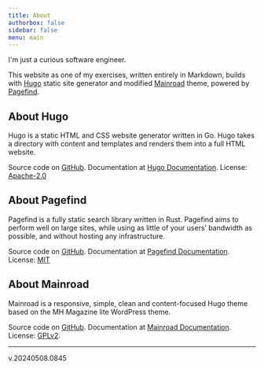 ```yaml
---
title: About
authorbox: false
sidebar: false
menu: main
---
```


I'm just a curious software engineer.

This website as one of my exercises, written entirely in Markdown, builds with [Hugo](https://gohugo.io/) static site generator and modified [Mainroad](https://github.com/vimux/mainroad) theme, powered by [Pagefind](https://pagefind.app).

## About Hugo

Hugo is a static HTML and CSS website generator written in Go.  Hugo takes a directory with content and templates and renders them into a full HTML website.

Source code on [GitHub](https://github.com/gohugoio/hugo). Documentation at [Hugo Documentation](https://gohugo.io/getting-started/). License: [Apache-2.0](https://github.com/gohugoio/hugo#Apache-2.0-1-ov-file)

## About Pagefind

Pagefind is a fully static search library written in Rust. Pagefind aims to perform well on large sites, while using as little of your users’ bandwidth as possible, and without hosting any infrastructure.

Source code on [GitHub](https://github.com/cloudcannon/pagefind). Documentation at [Pagefind Documentation](https://pagefind.app/docs/). License: [MIT](https://github.com/cloudcannon/pagefind#MIT-1-ov-file)


## About Mainroad

Mainroad is a responsive, simple, clean and content-focused Hugo theme based on the MH Magazine lite WordPress theme.

Source code on [GitHub](https://github.com/vimux/mainroad). Documentation at [Mainroad Documentation](https://mainroad-demo.netlify.app/docs/). License: [GPLv2](https://github.com/vimux/mainroad/blob/master/LICENSE.md).

---

v.20240508.0845
